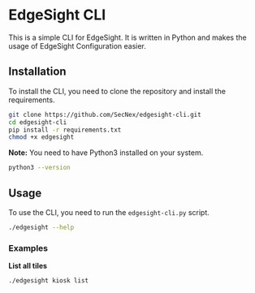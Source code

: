 # EdgeSight CLI

This is a simple CLI for EdgeSight. It is written in Python and makes the usage of EdgeSight Configuration easier.

## Installation

To install the CLI, you need to clone the repository and install the requirements.

```bash
git clone https://github.com/SecNex/edgesight-cli.git
cd edgesight-cli
pip install -r requirements.txt
chmod +x edgesight
```

**Note:** You need to have Python3 installed on your system.

```bash
python3 --version
```

## Usage

To use the CLI, you need to run the `edgesight-cli.py` script.

```bash
./edgesight --help
```

### Examples

**List all tiles**

```bash
./edgesight kiosk list
```